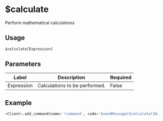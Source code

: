 # $calculate
Perform mathematical calculations

## Usage
```py
$calculate[Expression]
```

## Parameters
| Label | Description | Required |
| ----- | ----------- | -------- |
| Expression | Calculations to be performed. | False |

## Example
```py
<Client>.add_command(name='!command', code='$sendMessage[$calculate[10/2+5-6*2]')
```
